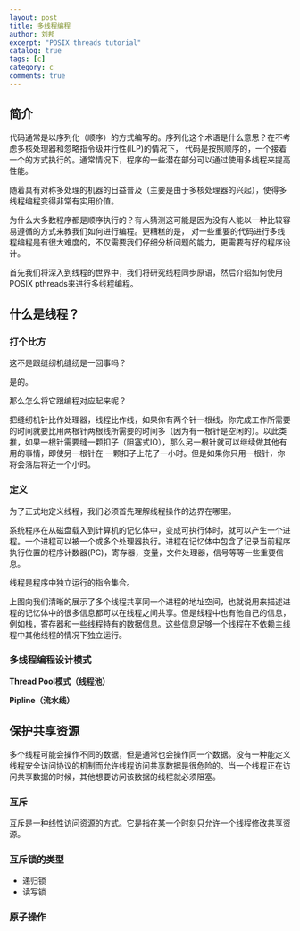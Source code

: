 ```yaml
---
layout: post
title: 多线程编程
author: 刘邦
excerpt: "POSIX threads tutorial"
catalog: true
tags: [c]
category: c
comments: true
---
```


## 简介

代码通常是以序列化（顺序）的方式编写的。序列化这个术语是什么意思？在不考虑多核处理器和忽略指令级并行性(ILP)的情况下，
代码是按照顺序的，一个接着一个的方式执行的。通常情况下，程序的一些潜在部分可以通过使用多线程来提高性能。

随着具有对称多处理的机器的日益普及（主要是由于多核处理器的兴起），使得多线程编程变得非常有实用价值。

为什么大多数程序都是顺序执行的？有人猜测这可能是因为没有人能以一种比较容易遵循的方式来教我们如何进行编程。更糟糕的是，
对一些重要的代码进行多线程编程是有很大难度的，不仅需要我们仔细分析问题的能力，更需要有好的程序设计。

首先我们将深入到线程的世界中，我们将研究线程同步原语，然后介绍如何使用POSIX pthreads来进行多线程编程。

## 什么是线程？

### 打个比方

这不是跟缝纫机缝纫是一回事吗？

是的。

那么怎么将它跟编程对应起来呢？

把缝纫机针比作处理器，线程比作线，如果你有两个针一根线，你完成工作所需要的时间就要比用两根针两根线所需要的时间多（因为有一根针是空闲的）。以此类推，如果一根针需要缝一颗扣子（阻塞式IO），那么另一根针就可以继续做其他有用的事情，即使另一根针在
一颗扣子上花了一小时。但是如果你只用一根针，你将会落后将近一个小时。

### 定义

为了正式地定义线程，我们必须首先理解线程操作的边界在哪里。

系统程序在从磁盘载入到计算机的记忆体中，变成可执行体时，就可以产生一个进程。一个进程可以被一个或多个处理器执行。进程在记忆体中包含了记录当前程序执行位置的程序计数器(PC)，寄存器，变量，文件处理器，信号等等一些重要信息。

线程是程序中独立运行的指令集合。

上图向我们清晰的展示了多个线程共享同一个进程的地址空间，也就说用来描述进程的记忆体中的很多信息都可以在线程之间共享。但是线程中也有他自己的信息，例如栈，寄存器和一些线程特有的数据信息。这些信息足够一个线程在不依赖主线程中其他线程的情况下独立运行。

### 多线程编程设计模式

**Thread Pool模式（线程池）**

**Pipline（流水线）**

## 保护共享资源

多个线程可能会操作不同的数据，但是通常也会操作同一个数据。没有一种能定义线程安全访问协议的机制而允许线程访问共享数据是很危险的。当一个线程正在访问共享数据的时候，其他想要访问该数据的线程就必须阻塞。

### 互斥

互斥是一种线性访问资源的方式。它是指在某一个时刻只允许一个线程修改共享资源。

### 互斥锁的类型

- 递归锁
- 读写锁

### 原子操作
